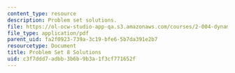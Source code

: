 ```yaml
---
content_type: resource
description: Problem set solutions.
file: https://ol-ocw-studio-app-qa.s3.amazonaws.com/courses/2-004-dynamics-and-control-ii-spring-2008/c3f7ddd7adbb3b6b9b3a1f3cf771652f_ps8soln.pdf
file_type: application/pdf
parent_uid: fa2f0923-739a-3c19-bfe6-5b7da391e2b7
resourcetype: Document
title: Problem Set 8 Solutions
uid: c3f7ddd7-adbb-3b6b-9b3a-1f3cf771652f
---
```

